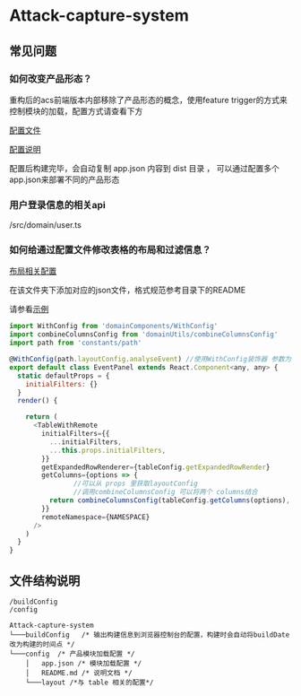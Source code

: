 # Attack-capture-system

## 常见问题

### 如何改变产品形态？

重构后的acs前端版本内部移除了产品形态的概念，使用feature trigger的方式来控制模块的加载，配置方式请查看下方

[配置文件]('./config/app.json')        

[配置说明]('./config/README.md')

配置后构建完毕，会自动复制 app.json 内容到 dist 目录 ，
可以通过配置多个app.json来部署不同的产品形态


### 用户登录信息的相关api

/src/domain/user.ts

### 如何给通过配置文件修改表格的布局和过滤信息？

[布局相关配置]('./config/layout')

在该文件夹下添加对应的json文件，格式规范参考目录下的README

请参看[示例]('./src/modules/Analyse_Event/index.tsx')

```javascript
import WithConfig from 'domainComponents/WithConfig'
import combineColumnsConfig from 'domainUtils/combineColumnsConfig'
import path from 'constants/path'

@WithConfig(path.layoutConfig.analyseEvent) //使用WithConfig装饰器 参数为配置文件路径
export default class EventPanel extends React.Component<any, any> {
  static defaultProps = {
    initialFilters: {}
  }
  render() {

    return (
      <TableWithRemote
        initialFilters={{
          ...initialFilters,
          ...this.props.initialFilters,
        }}
        getExpandedRowRenderer={tableConfig.getExpandedRowRender}
        getColumns={options => {
                //可以从 props 里获取layoutConfig 
                //调用combineColumnsConfig 可以将两个 columns结合
          return combineColumnsConfig(tableConfig.getColumns(options), this.props.config.columns)
        }}
        remoteNamespace={NAMESPACE}
      />
    )
  }
}
```



## 文件结构说明

```
/buildConfig  
/config  

Attack-capture-system
└───buildConfig   /* 输出构建信息到浏览器控制台的配置，构建时会自动将buildDate改为构建的时间点 */
└───config  /* 产品模块加载配置 */
    │   app.json /* 模块加载配置 */
    │   README.md /* 说明文档 */
    └───layout /*与 table 相关的配置*/
```

